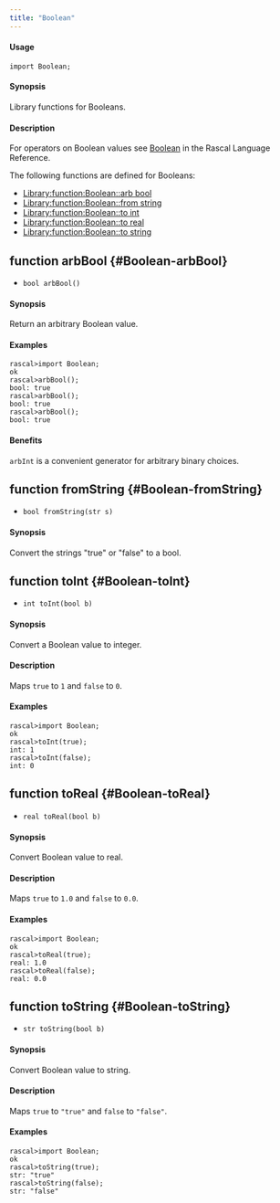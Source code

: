 ```yaml
---
title: "Boolean"
---
```


#### Usage

`import Boolean;`


#### Synopsis

Library functions for Booleans.

#### Description

For operators on Boolean values see [Boolean](/Rascal/Expressions/Values/Boolean) in the Rascal Language Reference.

The following functions are defined for Booleans:
* [Library:function:Boolean::arb bool](/Library/Boolean#Boolean-arbBool)
* [Library:function:Boolean::from string](/Library/Boolean#Boolean-fromString)
* [Library:function:Boolean::to int](/Library/Boolean#Boolean-toInt)
* [Library:function:Boolean::to real](/Library/Boolean#Boolean-toReal)
* [Library:function:Boolean::to string](/Library/Boolean#Boolean-toString)


## function arbBool {#Boolean-arbBool}

* ``bool arbBool()``


#### Synopsis

Return an arbitrary Boolean value.

#### Examples


```rascal-shell
rascal>import Boolean;
ok
rascal>arbBool();
bool: true
rascal>arbBool();
bool: true
rascal>arbBool();
bool: true
```

#### Benefits

`arbInt` is a convenient generator for arbitrary binary choices.

## function fromString {#Boolean-fromString}

* ``bool fromString(str s)``


#### Synopsis

Convert the strings "true" or "false" to a bool.

## function toInt {#Boolean-toInt}

* ``int toInt(bool b)``


#### Synopsis

Convert a Boolean value to integer.

#### Description

Maps `true` to `1` and `false` to `0`.

#### Examples


```rascal-shell
rascal>import Boolean;
ok
rascal>toInt(true);
int: 1
rascal>toInt(false);
int: 0
```

## function toReal {#Boolean-toReal}

* ``real toReal(bool b)``


#### Synopsis

Convert Boolean value to real.

#### Description

Maps `true` to `1.0` and `false` to `0.0`.

#### Examples


```rascal-shell
rascal>import Boolean;
ok
rascal>toReal(true);
real: 1.0
rascal>toReal(false);
real: 0.0
```

## function toString {#Boolean-toString}

* ``str toString(bool b)``


#### Synopsis

Convert Boolean value to string.

#### Description

Maps `true` to `"true"` and `false` to `"false"`.

#### Examples


```rascal-shell
rascal>import Boolean;
ok
rascal>toString(true);
str: "true"
rascal>toString(false);
str: "false"
```

